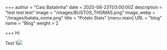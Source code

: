 +++
author = "Caio Batatinha"
date = 2020-08-23T03:00:00Z
description = "test test test"
image = "/images/BUSTOS_THOMAS.png"
image_webp = "/images/batata_nome.png"
title = "Potato Stats"
[menu.main]
URL = "blog"
name = "Blog"
weight = 2

+++
Hi

Test 1![](/images/BUSTOS_THOMAS.png)